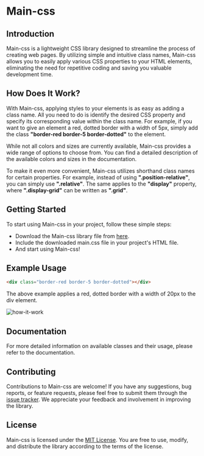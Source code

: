 # Main-css

## Introduction

Main-css is a lightweight CSS library designed to streamline the process of creating web pages. By utilizing simple and intuitive class names, Main-css allows you to easily apply various CSS properties to your HTML elements, eliminating the need for repetitive coding and saving you valuable development time.
## How Does It Work?

With Main-css, applying styles to your elements is as easy as adding a class name. All you need to do is identify the desired CSS property and specify its corresponding value within the class name. For example, if you want to give an element a red, dotted border with a width of 5px, simply add the class **"border-red border-5 border-dotted"** to the element.

While not all colors and sizes are currently available, Main-css provides a wide range of options to choose from. You can find a detailed description of the available colors and sizes in the documentation.

To make it even more convenient, Main-css utilizes shorthand class names for certain properties. For example, instead of using **".position-relative"**, you can simply use **".relative"**. The same applies to the **"display"** property, where **".display-grid"** can be written as **".grid"**.
## Getting Started

To start using Main-css in your project, follow these simple steps:
  - Download the Main-css library file from [here](https://raw.githubusercontent.com/Igor-Ratajczak/Main-css/main/main.css?token=GHSAT0AAAAAACEQEYQGAEXS74AY7LYIUL5EZFBSWYA).
  - Include the downloaded main.css file in your project's HTML file.
  - And start using Main-css!

## Example Usage
```html
<div class="border-red border-5 border-dotted"></div>
```
The above example applies a red, dotted border with a width of 20px to the div element.

![how-it-work](https://github.com/Igor-Ratajczak/Main-css/assets/112535829/eef35007-30c0-48d4-84a1-5f6c5b472c7f)

## Documentation

For more detailed information on available classes and their usage, please refer to the documentation.
## Contributing

Contributions to Main-css are welcome! If you have any suggestions, bug reports, or feature requests, please feel free to submit them through the [issue tracker](https://github.com/Igor-Ratajczak/Main-css/issues). We appreciate your feedback and involvement in improving the library.
## License

Main-css is licensed under the [MIT License](./LICENSE). You are free to use, modify, and distribute the library according to the terms of the license.
